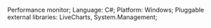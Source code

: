 Performance monitor;
Language: C#;
Platform: Windows;
Pluggable external libraries: LiveCharts, System.Management;
 
